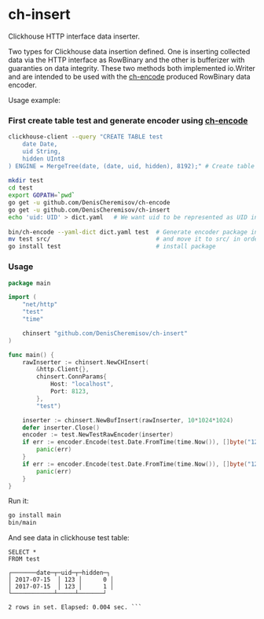 # ch-insert
Clickhouse HTTP interface data inserter.

Two types for Clickhouse data insertion defined. One is inserting collected data via the HTTP interface as RowBinary and the other is bufferizer with guaranties on data integrity. These two methods both implemented io.Writer and are intended to be used with the [ch-encode](https://github.com/DenisCheremisov/ch-encode) produced RowBinary data encoder.

Usage example:
### First create table test and generate encoder using [ch-encode](https://github.com/DenisCheremisov/ch-encode)
```bash
clickhouse-client --query "CREATE TABLE test
    date Date, 
    uid String, 
    hidden UInt8
) ENGINE = MergeTree(date, (date, uid, hidden), 8192);" # Create table test
    
mkdir test
cd test
export GOPATH=`pwd`
go get -u github.com/DenisCheremisov/ch-encode
go get -u github.com/DenisCheremisov/ch-insert
echo 'uid: UID' > dict.yaml   # We want uid to be represented as UID in Go code
    
bin/ch-encode --yaml-dict dict.yaml test  # Generate encoder package in current directory
mv test src/                              # and move it to src/ in order for go <cmd> to be able to use it
go install test                           # install package
```

### Usage
```go
package main

import (
	"net/http"
	"test"
	"time"

	chinsert "github.com/DenisCheremisov/ch-insert"
)

func main() {
	rawInserter := chinsert.NewCHInsert(
		&http.Client{},
		chinsert.ConnParams{
			Host: "localhost",
			Port: 8123,
		},
		"test")

	inserter := chinsert.NewBufInsert(rawInserter, 10*1024*1024)
	defer inserter.Close()
	encoder := test.NewTestRawEncoder(inserter)
	if err := encoder.Encode(test.Date.FromTime(time.Now()), []byte("123"), 1); err != nil {
		panic(err)
	}
	if err := encoder.Encode(test.Date.FromTime(time.Now()), []byte("123"), 0); err != nil {
		panic(err)
	}
}
```

Run it:
```bash
go install main
bin/main
```

And see data in clickhouse test table:
```
SELECT *
FROM test 

┌───────date─┬─uid─┬─hidden─┐
│ 2017-07-15  │ 123 │      0 │
│ 2017-07-15  │ 123 │      1 │
└────────────┴─────┴───────┘

2 rows in set. Elapsed: 0.004 sec. ```
